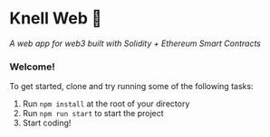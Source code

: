 # Knell Web 👋 
*A web app for web3 built with Solidity + Ethereum Smart Contracts*

### **Welcome!**
To get started, clone and try running some of the following tasks:

1. Run `npm install` at the root of your directory
2. Run `npm run start` to start the project
3. Start coding!
